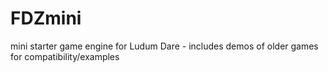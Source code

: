 # FDZmini
mini starter game engine for Ludum Dare - includes demos of older games for compatibility/examples
